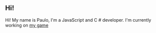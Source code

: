 ## Hi!

Hi! My name is Paulo, I'm a JavaScript and C # developer. I'm currently working on [my game](https://github.com/Sebola3461/Seiseki-Game)
